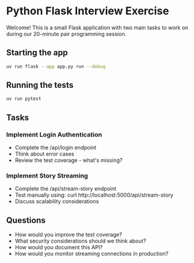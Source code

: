 # Python Flask Interview Exercise

Welcome! This is a small Flask application with two main tasks to work on during our 20-minute pair programming session.

## Starting the app
```bash
uv run flask --app app.py run --debug
```


## Running the tests
```bash
uv run pytest
```

## Tasks

### Implement Login Authentication

- Complete the /api/login endpoint
- Think about error cases
- Review the test coverage - what's missing?


### Implement Story Streaming

- Complete the /api/stream-story endpoint
- Test manually using: curl http://localhost:5000/api/stream-story
- Discuss scalability considerations


## Questions

- How would you improve the test coverage?
- What security considerations should we think about?
- How would you document this API?
- How would you monitor streaming connections in production?